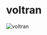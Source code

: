 # voltran

![voltran](https://github.com/kaplanh/voltran/assets/101884444/4c722962-6c72-4e8e-80c8-85eef3f781d6)
